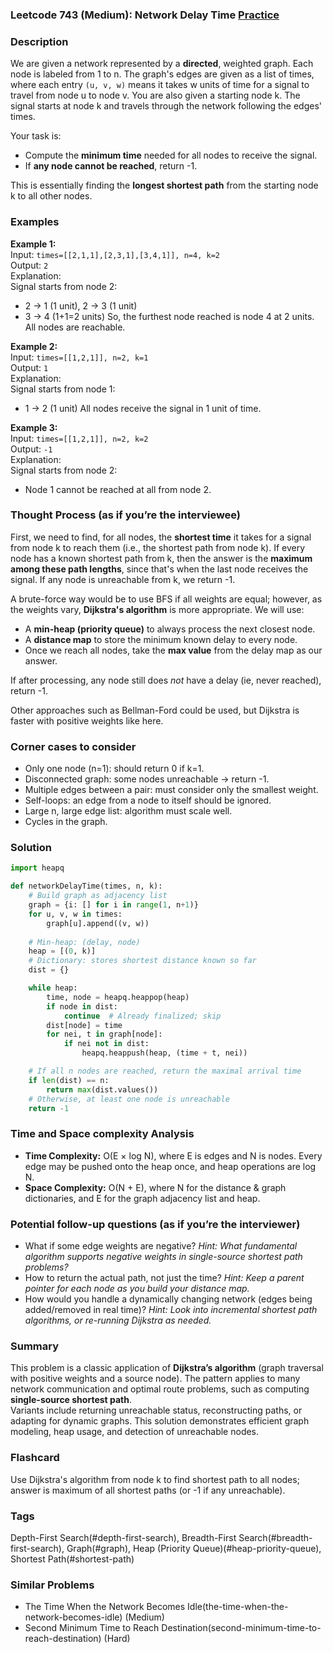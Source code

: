 ### Leetcode 743 (Medium): Network Delay Time [Practice](https://leetcode.com/problems/network-delay-time)

### Description  
We are given a network represented by a **directed**, weighted graph. Each node is labeled from 1 to n. The graph's edges are given as a list of times, where each entry `(u, v, w)` means it takes w units of time for a signal to travel from node u to node v. You are also given a starting node k. The signal starts at node k and travels through the network following the edges' times. 

Your task is:
- Compute the **minimum time** needed for all nodes to receive the signal.
- If **any node cannot be reached**, return -1.

This is essentially finding the **longest shortest path** from the starting node k to all other nodes.

### Examples  

**Example 1:**  
Input: `times=[[2,1,1],[2,3,1],[3,4,1]], n=4, k=2`  
Output: `2`  
Explanation:  
Signal starts from node 2:
- 2 → 1 (1 unit), 2 → 3 (1 unit)
- 3 → 4 (1+1=2 units)
So, the furthest node reached is node 4 at 2 units. All nodes are reachable.

**Example 2:**  
Input: `times=[[1,2,1]], n=2, k=1`  
Output: `1`  
Explanation:  
Signal starts from node 1:
- 1 → 2 (1 unit)
All nodes receive the signal in 1 unit of time.

**Example 3:**  
Input: `times=[[1,2,1]], n=2, k=2`  
Output: `-1`  
Explanation:  
Signal starts from node 2:
- Node 1 cannot be reached at all from node 2.


### Thought Process (as if you’re the interviewee)  
First, we need to find, for all nodes, the **shortest time** it takes for a signal from node k to reach them (i.e., the shortest path from node k). If every node has a known shortest path from k, then the answer is the **maximum among these path lengths**, since that's when the last node receives the signal. If any node is unreachable from k, we return -1.

A brute-force way would be to use BFS if all weights are equal; however, as the weights vary, **Dijkstra's algorithm** is more appropriate. We will use:
- A **min-heap (priority queue)** to always process the next closest node.
- A **distance map** to store the minimum known delay to every node.
- Once we reach all nodes, take the **max value** from the delay map as our answer.

If after processing, any node still does *not* have a delay (ie, never reached), return -1.

Other approaches such as Bellman-Ford could be used, but Dijkstra is faster with positive weights like here.

### Corner cases to consider  
- Only one node (n=1): should return 0 if k=1.
- Disconnected graph: some nodes unreachable → return -1.
- Multiple edges between a pair: must consider only the smallest weight.
- Self-loops: an edge from a node to itself should be ignored.
- Large n, large edge list: algorithm must scale well.
- Cycles in the graph.

### Solution

```python
import heapq

def networkDelayTime(times, n, k):
    # Build graph as adjacency list
    graph = {i: [] for i in range(1, n+1)}
    for u, v, w in times:
        graph[u].append((v, w))
    
    # Min-heap: (delay, node)
    heap = [(0, k)]
    # Dictionary: stores shortest distance known so far
    dist = {}

    while heap:
        time, node = heapq.heappop(heap)
        if node in dist:
            continue  # Already finalized; skip
        dist[node] = time
        for nei, t in graph[node]:
            if nei not in dist:
                heapq.heappush(heap, (time + t, nei))

    # If all n nodes are reached, return the maximal arrival time
    if len(dist) == n:
        return max(dist.values())
    # Otherwise, at least one node is unreachable
    return -1
```

### Time and Space complexity Analysis  

- **Time Complexity:** O(E × log N), where E is edges and N is nodes. Every edge may be pushed onto the heap once, and heap operations are log N.
- **Space Complexity:** O(N + E), where N for the distance & graph dictionaries, and E for the graph adjacency list and heap.

### Potential follow-up questions (as if you’re the interviewer)  

- What if some edge weights are negative?
  *Hint: What fundamental algorithm supports negative weights in single-source shortest path problems?*
- How to return the actual path, not just the time?
  *Hint: Keep a parent pointer for each node as you build your distance map.*
- How would you handle a dynamically changing network (edges being added/removed in real time)?
  *Hint: Look into incremental shortest path algorithms, or re-running Dijkstra as needed.*

### Summary
This problem is a classic application of **Dijkstra’s algorithm** (graph traversal with positive weights and a source node). The pattern applies to many network communication and optimal route problems, such as computing **single-source shortest path**.  
Variants include returning unreachable status, reconstructing paths, or adapting for dynamic graphs. This solution demonstrates efficient graph modeling, heap usage, and detection of unreachable nodes.


### Flashcard
Use Dijkstra's algorithm from node k to find shortest path to all nodes; answer is maximum of all shortest paths (or -1 if any unreachable).

### Tags
Depth-First Search(#depth-first-search), Breadth-First Search(#breadth-first-search), Graph(#graph), Heap (Priority Queue)(#heap-priority-queue), Shortest Path(#shortest-path)

### Similar Problems
- The Time When the Network Becomes Idle(the-time-when-the-network-becomes-idle) (Medium)
- Second Minimum Time to Reach Destination(second-minimum-time-to-reach-destination) (Hard)
